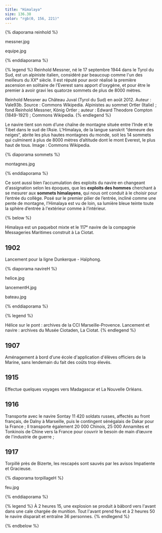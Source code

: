 ```yaml
---
title: "Himalaya"
size: 136.38
color: "rgb(0, 156, 221)"
---
```


{% diaporama reinhold %}

messner.jpg

equipe.jpg

{% enddiaporama %}

{% legend %}
Reinhold Messner, né le 17 septembre 1944 dans le Tyrol du Sud, est un alpiniste italien, considéré par beaucoup comme l'un des meilleurs du XXᵉ siècle. Il est réputé pour avoir réalisé la première ascension en solitaire de l’Everest sans apport d'oxygène, et pour être le premier à avoir gravi les quatorze sommets de plus de 8000 mètres.

Reinhold Messner au Château Juval (Tyrol du Sud) en août 2012. Auteur : Vale93b. Source : Commons Wikipedia.
Alpinistes au sommet Ortler (Italie) ; fond Reinhold Messner, König Ortler ; auteur : Edward Theodore Compton (1849-1921) ; Commons Wikipedia.
{% endlegend %}

Le navire tient son nom d’une chaîne de montagne située entre l’Inde et le Tibet dans le sud de l’Asie. L'Himalaya, de la langue sanskrit “demeure des neiges“, abrite les plus hautes montagnes du monde, soit les 14 sommets qui culminent à plus de 8000 mètres d’altitude dont le mont Everest, le plus haut de tous.
Image : Commons Wikipedia.

{% diaporama sommets %}

montagnes.jpg

{% enddiaporama %}


Ce sont aussi bien l’accumulation des exploits du navire en changeant d'assignation selon les époques, que les **exploits des hommes** cherchant à se mesurer aux **sommets himalayens**, qui nous ont conduit à le choisir pour l’entrée du collège.
Posé sur le premier pilier de l’entrée, incliné comme une pente de montagne, l’Himalaya est vu de loin, sa lumière bleue teinte toute la sphère d’entrée à l'extérieur comme à l’intérieur.

{% below %}

Himalaya est un paquebot mixte et le 117ᵉ navire de la compagnie Messageries Maritimes construit à La Ciotat.

1902
----

Lancement pour la ligne Dunkerque - Haïphong.

{% diaporama navireH %}

helice.jpg

lancementH.jpg

bateau.jpg

{% enddiaporama %}

{% legend %}


Hélice sur le pont : archives de la CCI Marseille-Provence.
Lancement et navire : archives du Musée Ciotaden, La Ciotat.
{% endlegend %}

1907
--------------

Aménagement à bord d’une école d'application d'élèves officiers de la Marine, sans lendemain du fait des coûts trop élevés.

1915
----

Effectue quelques voyages vers Madagascar et La Nouvelle Orléans.


1916
----

Transporte avec le navire Sontay 11 420 soldats russes, affectés au front français,
de Dalny à Marseille, puis le contingent sénégalais de Dakar pour la France ;
Il transporte également 20 000 Chinois, 25 000 Annamites et Tonkinois de Chine vers la France pour couvrir le besoin de main d’œuvre de l'industrie de guerre ;

1917
----

Torpillé près de Bizerte, les rescapés sont sauvés par les avisos Impatiente et Gracieuse.

{% diaporama torpillageH %}

feu.jpg

{% enddiaporama %}

{% legend %}
À 2 heures 15, une explosion se produit à bâbord vers l'avant dans une cale chargée de munition. Tout l'avant prend feu et à 2 heures 50 le navire disparait et entraîne 36 personnes. 
{% endlegend %}

{% endbelow %}
